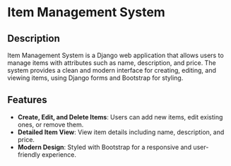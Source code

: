 # Item Management System

## Description

Item Management System is a Django web application that allows users to manage items with attributes such as name, description, and price. The system provides a clean and modern interface for creating, editing, and viewing items, using Django forms and Bootstrap for styling.

## Features

- **Create, Edit, and Delete Items**: Users can add new items, edit existing ones, or remove them.
- **Detailed Item View**: View item details including name, description, and price.
- **Modern Design**: Styled with Bootstrap for a responsive and user-friendly experience.
